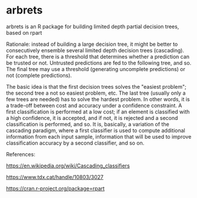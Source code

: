 # arbrets
arbrets is an R package for building limited depth partial decision trees, based on rpart

Rationale: instead of building a large decision tree, it might be better to consecutively ensemble several limited depth decision trees (cascading). For each tree, there is a threshold that determines whether a prediction can be trusted or not. Untrusted predictions are fed to the following tree, and so. The final tree may use a threshold (generating uncomplete predictions) or not (complete predictions).

The basic idea is that the first decision trees solves the "easiest problem"; the second tree a not so easiest problem, etc. The last tree (usually only a few trees are needed) has to solve the hardest problem. In other words, it is a trade-off between cost and accuracy under a confidence constraint. A first classification is performed at a low cost; if an element is classified with a high confidence, it is accepted, and if not, it is rejected and a second classification is performed, and so. It is, basically, a variation of the cascading paradigm, where a first classifier is used to compute additional information from each input sample, information that will be used to improve classification accuracy by a second classifier, and so on.

References:

https://en.wikipedia.org/wiki/Cascading_classifiers

https://www.tdx.cat/handle/10803/3027

https://cran.r-project.org/package=rpart 

